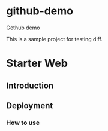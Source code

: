 # github-demo
Gethub demo

This is a sample project for testing diff.

# Starter Web

## Introduction

## Deployment

### How to use
